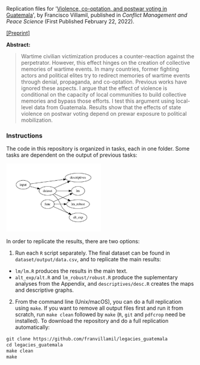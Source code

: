 Replication files for '[Violence, co-optation, and postwar voting in Guatemala](https://journals.sagepub.com/doi/full/10.1177/07388942211066539)', by Francisco Villamil, published in *Conflict Management and Peace Science* (First Published February 22, 2022).

[[Preprint]](https://nbviewer.org/github/franvillamil/legacies_guatemala/blob/master/writing/preprint.pdf)

**Abstract:**

> Wartime civilian victimization produces a counter-reaction against the perpetrator. However, this effect hinges on the creation of collective memories of wartime events. In many countries, former fighting actors and political elites try to redirect memories of wartime events through denial, propaganda, and co-optation. Previous works have ignored these aspects. I argue that the effect of violence is conditional on the capacity of local communities to build collective memories and bypass those efforts. I test this argument using local-level data from Guatemala. Results show that the effects of state violence on postwar voting depend on prewar exposure to political mobilization.

### Instructions

The code in this repository is organized in tasks, each in one folder. Some tasks are dependent on the output of previous tasks:

<img src="taskflow/workflow.jpeg" width=50%>

In order to replicate the results, there are two options:

1. Run each `R` script separately. The final dataset can be found in `dataset/output/data.csv`, and to replicate the main results:
  * `lm/lm.R` produces the results in the main text.
  * `alt_exp/alt.R` and `lm_robust/robust.R` produce the suplementary analyses from the Appendix, and `descriptives/desc.R` creates the maps and descriptive graphs.

2. From the command line (Unix/macOS), you can do a full replication using `make`. If you want to remove all output files first and run it from scratch, run `make clean` followed by `make` (`R`, `git` and `pdfcrop` need be installed). To download the repository and do a full replication automatically:

```shell
git clone https://github.com/franvillamil/legacies_guatemala
cd legacies_guatemala
make clean
make
```
